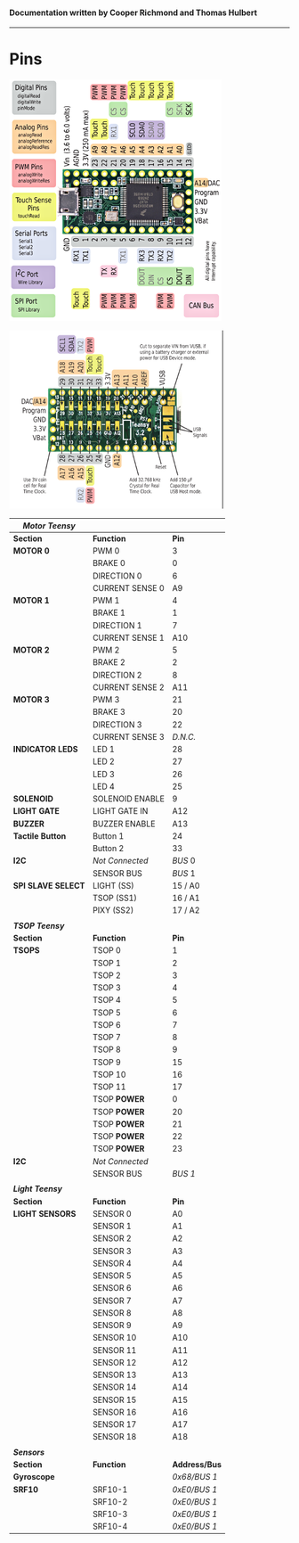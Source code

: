 

#### Documentation written by Cooper Richmond and Thomas Hulbert

-----

# Pins

![teensy1](../images/teensyFront.PNG)

![teensy2](../images/teensyBack.PNG)

| ***Motor Teensy***   |                 |                 |
| -------------------- | --------------- | --------------- |
| **Section**          | **Function**    | **Pin**         |
| **MOTOR 0**          | PWM 0           | 3               |
|                      | BRAKE 0         | 0               |
|                      | DIRECTION 0     | 6               |
|                      | CURRENT SENSE 0 | A9              |
| **MOTOR 1**          | PWM 1           | 4               |
|                      | BRAKE 1         | 1               |
|                      | DIRECTION 1     | 7               |
|                      | CURRENT SENSE 1 | A10             |
| **MOTOR 2**          | PWM 2           | 5               |
|                      | BRAKE 2         | 2               |
|                      | DIRECTION 2     | 8               |
|                      | CURRENT SENSE 2 | A11             |
| **MOTOR 3**          | PWM 3           | 21              |
|                      | BRAKE 3         | 20              |
|                      | DIRECTION 3     | 22              |
|                      | CURRENT SENSE 3 | *D.N.C.*        |
| **INDICATOR LEDS**   | LED 1           | 28              |
|                      | LED 2           | 27              |
|                      | LED 3           | 26              |
|                      | LED 4           | 25              |
| **SOLENOID**         | SOLENOID ENABLE | 9               |
| **LIGHT GATE**       | LIGHT GATE IN   | A12             |
| **BUZZER**           | BUZZER ENABLE   | A13             |
| **Tactile Button**   | Button 1        | 24              |
|                      | Button 2        | 33              |
| **I2C**              | *Not Connected* | *BUS* 0         |
|                      | SENSOR BUS      | *BUS* 1         |
| **SPI SLAVE SELECT** | LIGHT (SS)      | 15 / A0         |
|                      | TSOP (SS1)      | 16 / A1         |
|                      | PIXY (SS2)      | 17 / A2         |
|                      |                 |                 |
| ***TSOP Teensy***    |                 |                 |
| **Section**          | **Function**    | **Pin**         |
| **TSOPS**            | TSOP 0          | 1               |
|                      | TSOP 1          | 2               |
|                      | TSOP 2          | 3               |
|                      | TSOP 3          | 4               |
|                      | TSOP 4          | 5               |
|                      | TSOP 5          | 6               |
|                      | TSOP 6          | 7               |
|                      | TSOP 7          | 8               |
|                      | TSOP 8          | 9               |
|                      | TSOP 9          | 15              |
|                      | TSOP 10         | 16              |
|                      | TSOP 11         | 17              |
|                      | TSOP **POWER**  | 0               |
|                      | TSOP **POWER**  | 20              |
|                      | TSOP **POWER**  | 21              |
|                      | TSOP **POWER**  | 22              |
|                      | TSOP **POWER**  | 23              |
| **I2C**              | *Not Connected* |                 |
|                      | SENSOR BUS      | *BUS 1*         |
|                      |                 |                 |
| ***Light Teensy***   |                 |                 |
| **Section**          | **Function**    | **Pin**         |
| **LIGHT SENSORS**    | SENSOR 0        | A0              |
|                      | SENSOR 1        | A1              |
|                      | SENSOR 2        | A2              |
|                      | SENSOR 3        | A3              |
|                      | SENSOR 4        | A4              |
|                      | SENSOR 5        | A5              |
|                      | SENSOR 6        | A6              |
|                      | SENSOR 7        | A7              |
|                      | SENSOR 8        | A8              |
|                      | SENSOR 9        | A9              |
|                      | SENSOR 10       | A10             |
|                      | SENSOR 11       | A11             |
|                      | SENSOR 12       | A12             |
|                      | SENSOR 13       | A13             |
|                      | SENSOR 14       | A14             |
|                      | SENSOR 15       | A15             |
|                      | SENSOR 16       | A16             |
|                      | SENSOR 17       | A17             |
|                      | SENSOR 18       | A18             |
|                      |                 |                 |
| ***Sensors***        |                 |                 |
| **Section**          | **Function**    | **Address/Bus** |
| **Gyroscope**        |                 | *0x68/BUS 1*    |
| **SRF10**            | SRF10-1         | *0xE0/BUS 1*    |
|                      | SRF10-2         | *0xE0/BUS 1*    |
|                      | SRF10-3         | *0xE0/BUS 1*    |
|                      | SRF10-4         | *0xE0/BUS 1*    |